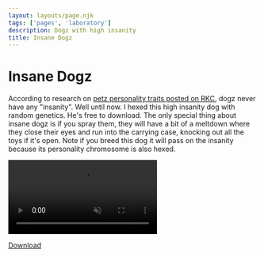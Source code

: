 ```yaml
---
layout: layouts/page.njk
tags: ['pages', 'laboratory']
description: Dogz with high insanity
title: Insane Dogz
---
```

# Insane Dogz
According to research on [petz personality traits posted on RKC](https://petzforum.proboards.com/thread/69589/personality-discussion), dogz never have any "insanity". Well until now. I hexed this high insanity dog with random genetics. He's free to download. The only special thing about insane dogz is if you spray them, they will have a bit of a meltdown where they close their eyes and run into the carrying case, knocking out all the toys if it's open. Note if you breed this dog it will pass on the insanity because its personality chromosome is also hexed.

<video autoplay loop muted playsinline><source src='/public/videos/CleanShot%202021-08-09%20at%2019.34.14.mp4' type='video/mp4'></video>

[Download](/public/downloads/insane-dog.zip?v=1628557248410)


